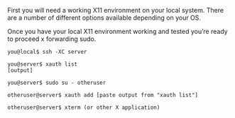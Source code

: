 <!-- TITLE: How To Ssh X Forward Sudo -->
<!-- SUBTITLE: A quick summary of How To Ssh X Forward Sudo -->

First you will need a working X11 environment on your local system. There are a number of different options available depending on your OS.

Once you have your local X11 environment working and tested you’re ready to proceed x forwarding sudo.


```text
you@local$ ssh -XC server
 
you@server$ xauth list
[output]
 
you@server$ sudo su - otheruser
 
otheruser@server$ xauth add [paste output from "xauth list"]
 
otheruser@server$ xterm (or other X application)
```
